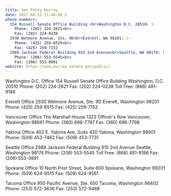 ```yaml
---
title: Sen Patty Murray
date: 2017-04-11 21:40:00 Z
phone-numbers:
  154 Russell Senate Office Building <br>Washington D.C. 20510: |-
    Phone: (202) 224-2621<br>
    Fax: (202) 224-0238
  2930 Wetmore Avenue, Ste. 9D<br>Everett, WA 98201: |-
    Phone: (425) 259-6515<br>
    Fax: (425) 259-7152
  2988 Jackson Federal Building 915 2nd Avenue<br>Seattle, WA 98174: |-
    Phone: (206) 553-5545<br>
    Fax: (206) 553-0891
website: https://www.murray.senate.gov/public/
---
```


Washington D.C. Office
154 Russell Senate Office Building
Washington, D.C. 20510
Phone: (202) 224-2621
Fax: (202) 224-0238
Toll Free: (866) 481-9186

Everett Office
2930 Wetmore Avenue, Ste. 9D
Everett, Washington 98201
Phone: (425) 259-6515
Fax: (425) 259-7152

Vancouver Office
The Marshall House
1323 Officer's Row
Vancouver, Washington 98661
Phone: (360) 696-7797
Fax: (360) 696-7798

Yakima Office
402 E. Yakima Ave, Suite 420
Yakima, Washington 98901
Phone: (509) 453-7462
Fax: (509) 453-7731

Seattle Office
2988 Jackson Federal Building
915 2nd Avenue
Seattle, Washington 98174
Phone: (206) 553-5545
Toll Free: (866) 481-9186
Fax: (206) 553-0891

Spokane Office
10 North Post Street, Suite 600
Spokane, Washington 99201
Phone: (509) 624-9515
Fax: (509) 624-9561

Tacoma Office
950 Pacific Avenue, Ste. 650
Tacoma, Washington 98402
Phone: (253) 572-3636
Fax: (253) 572-9488